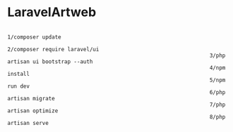 # LaravelArtweb

                                                                    1/composer update
                                                                    2/composer require laravel/ui
                                                                    3/php artisan ui bootstrap --auth
                                                                    4/npm install
                                                                    5/npm run dev
                                                                    6/php artisan migrate
                                                                    7/php artisan optimize 
                                                                    8/php artisan serve
